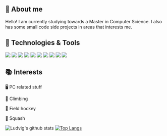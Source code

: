 ## :notebook: About me
Hello! I am currently studying towards a Master in Computer Science. I also has some small code side projects in areas that interests me. 

## :wrench: Technologies & Tools
<!-- Simple-icons 
  Space - %20
  Simple layout without icon
    ![](https://img.shields.io/badge/Editor%20-Visual%20Studio%20Code-red)
  Simple layout with icon
    ![](https://img.shields.io/static/v1?label=Editor&message=Visual%20Studio%20Code&color=red&style=flat&logo=visualstudiocode)
-->
![](https://img.shields.io/static/v1?label=OS&message=Linux&color=important&style=flat&logo=linux&logoColor=white)<!-- Operative system -->
![](https://img.shields.io/static/v1?label=OS&message=Windows&color=important&style=flat&logo=windows)
![](https://img.shields.io/static/v1?label=Code&message=Java&color=green&style=flat&logo=java)<!-- Languages -->
![](https://img.shields.io/static/v1?label=Code&message=React&color=green&style=flat&logo=react&logoColor=white)
![](https://img.shields.io/static/v1?label=Tools&message=MySQL&color=blue&style=flat&logo=mysql&logoColor=white)<!-- Tools -->
![](https://img.shields.io/static/v1?label=Tools&message=PostGreSQL&color=blue&style=flat&logo=postgresql&logoColor=white)
![](https://img.shields.io/static/v1?label=Tools&message=Git&color=blue&style=flat&logo=git&logoColor=white)
![](https://img.shields.io/static/v1?label=Shell&message=Bash&color=yellowgreem&style=flat&logo=gnubash&logoColor=white)<!-- Shell -->
![](https://img.shields.io/static/v1?label=Editor&message=Intellij&color=red&style=flat&logo=intellijidea)<!-- Editors -->
![](https://img.shields.io/static/v1?label=Editor&message=Visual%20Studio%20Code&color=red&style=flat&logo=visualstudiocode)

## :books: Interests 
:desktop_computer: PC related stuff

:climbing: Climbing

:field_hockey: Field hockey

:tennis: Squash

![Ludvig's github stats](https://github-readme-stats.vercel.app/api?username=luigi989&show_icons=true&title_color=ffc857&icon_color=8ac926&text_color=daf7dc&bg_color=151515&hide=issues&count_private=true&include_all_commits=true)
[![Top Langs](https://github-readme-stats.vercel.app/api/top-langs/?username=luigi&layout=compact&text_color=daf7dc&bg_color=151515&hide=css,sass)](https://github.com/anuraghazra/github-readme-stats)

<!--
<a href="https://github.com/MartinHeinz/python-project-blueprint">
  <img align="center" src="https://github-readme-stats.vercel.app/api/pin/?username=MartinHeinz&repo=python-project-blueprint&title_color=ffffff&text_color=c9cacc&icon_color=2bbc8a&bg_color=1d1f21" />
</a>


<a href="https://github.com/MartinHeinz/go-project-blueprint">
  <img align="center" src="https://github-readme-stats.vercel.app/api/pin/?username=MartinHeinz&repo=go-project-blueprint&title_color=ffffff&text_color=c9cacc&icon_color=2bbc8a&bg_color=1d1f21" />
</a>   
 -->

<!--
**luigi989/luigi989** is a ✨ _special_ ✨ repository because its `README.md` (this file) appears on your GitHub profile.

Here are some ideas to get you started:

- 🔭 I’m currently working on ...
- 🌱 I’m currently learning ...
- 👯 I’m looking to collaborate on ...
- 🤔 I’m looking for help with ...
- 💬 Ask me about ...
- 📫 How to reach me: ...
- 😄 Pronouns: ...
- ⚡ Fun fact: ...
-->
